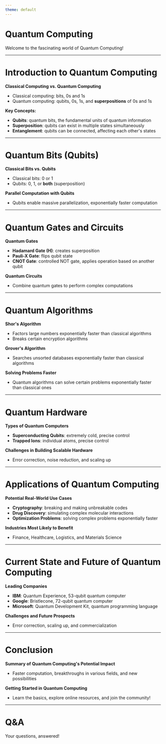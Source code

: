 ```yaml
---
theme: default
---
```


# Quantum Computing

Welcome to the fascinating world of Quantum Computing!

---

# Introduction to Quantum Computing

**Classical Computing vs. Quantum Computing**

* Classical computing: bits, 0s and 1s
* Quantum computing: qubits, 0s, 1s, and **superpositions** of 0s and 1s

**Key Concepts:**

* **Qubits**: quantum bits, the fundamental units of quantum information
* **Superposition**: qubits can exist in multiple states simultaneously
* **Entanglement**: qubits can be connected, affecting each other's states

---

# Quantum Bits (Qubits)

**Classical Bits vs. Qubits**

* Classical bits: 0 or 1
* Qubits: 0, 1, or **both** (superposition)

**Parallel Computation with Qubits**

* Qubits enable massive parallelization, exponentially faster computation

---

# Quantum Gates and Circuits

**Quantum Gates**

* **Hadamard Gate (H)**: creates superposition
* **Pauli-X Gate**: flips qubit state
* **CNOT Gate**: controlled NOT gate, applies operation based on another qubit

**Quantum Circuits**

* Combine quantum gates to perform complex computations

---

# Quantum Algorithms

**Shor's Algorithm**

* Factors large numbers exponentially faster than classical algorithms
* Breaks certain encryption algorithms

**Grover's Algorithm**

* Searches unsorted databases exponentially faster than classical algorithms

**Solving Problems Faster**

* Quantum algorithms can solve certain problems exponentially faster than classical ones

---

# Quantum Hardware

**Types of Quantum Computers**

* **Superconducting Qubits**: extremely cold, precise control
* **Trapped Ions**: individual atoms, precise control

**Challenges in Building Scalable Hardware**

* Error correction, noise reduction, and scaling up

---

# Applications of Quantum Computing

**Potential Real-World Use Cases**

* **Cryptography**: breaking and making unbreakable codes
* **Drug Discovery**: simulating complex molecular interactions
* **Optimization Problems**: solving complex problems exponentially faster

**Industries Most Likely to Benefit**

* Finance, Healthcare, Logistics, and Materials Science

---

# Current State and Future of Quantum Computing

**Leading Companies**

* **IBM**: Quantum Experience, 53-qubit quantum computer
* **Google**: Bristlecone, 72-qubit quantum computer
* **Microsoft**: Quantum Development Kit, quantum programming language

**Challenges and Future Prospects**

* Error correction, scaling up, and commercialization

---

# Conclusion

**Summary of Quantum Computing's Potential Impact**

* Faster computation, breakthroughs in various fields, and new possibilities

**Getting Started in Quantum Computing**

* Learn the basics, explore online resources, and join the community!

---

# Q&A

Your questions, answered!